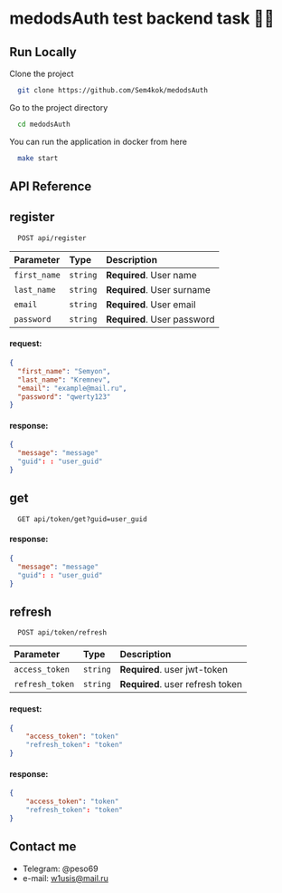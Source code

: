 # medodsAuth test backend task 👨‍💻

## Run Locally

Clone the project

```bash
  git clone https://github.com/Sem4kok/medodsAuth
```

Go to the project directory

```bash
  cd medodsAuth
```

You can run the application in docker from here 

```bash
  make start
```
## API Reference

## register

```http
  POST api/register
```

| Parameter | Type     | Description                |
| :-------- | :------- | :------------------------- |
| `first_name` | `string` | **Required**. User name|
| `last_name` | `string` | **Required**. User surname|
| `email` | `string` | **Required**. User email|
| `password` | `string` | **Required**. User password|

#### request:
```JSON
{
  "first_name": "Semyon",
  "last_name": "Kremnev",
  "email": "example@mail.ru",
  "password": "qwerty123"
}
```

#### response:
```JSON
{
  "message": "message"
  "guid": : "user_guid"
}
```

## get
```http
  GET api/token/get?guid=user_guid
```

#### response:
```JSON
{
  "message": "message"
  "guid": : "user_guid"
}

```

## refresh

```http
  POST api/token/refresh
```

| Parameter | Type     | Description                       |
| :-------- | :------- | :-------------------------------- |
| `access_token`      | `string` | **Required**. user jwt-token|
| `refresh_token`      | `string` | **Required**. user refresh token|

#### request:
```JSON
{
    "access_token": "token"
    "refresh_token": "token"
}
```

#### response:
```JSON
{
    "access_token": "token"
    "refresh_token": "token"
}
```



## Contact me

- Telegram: @peso69
- e-mail:   w1usis@mail.ru
